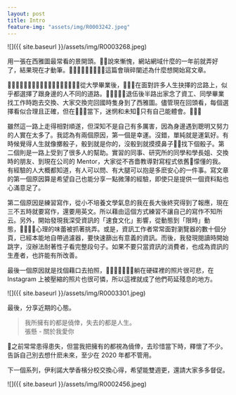 ```yaml
---
layout: post
title: Intro
feature-img: "assets/img/R0003242.jpeg"
---
```


![]({{ site.baseurl }}/assets/img/R0003268.jpeg)

用一張在西雅圖最常看的景開頭。說來慚愧，網站網域什麼的一年前就弄好了，結果現在才動筆。這篇會瑣碎闡述為什麼想開始寫文章。

從大學畢業後，在面對許多人生抉擇的岔路上，似乎都選擇了跟身邊的人不同的道路。退伍後半路出家念了資工、同學畢業找工作時跑去交換、大家交換完回國時隻身到了西雅圖。儘管現在回頭看，每個選擇看似合理且正確，但在當下，迷惘和未知只有自己能體會。

雖然這一路上走得相對順遂，但深知不是自己有多厲害，因為身邊遇到聰明又努力的人實在太多了。我認為有兩個原因，第一個是幸運。沒錯，單純就是運氣好。有時候覺得人生就像擲骰子，骰到就是你的，沒骰到就摸摸鼻子找下個骰子。第二個則是一路上受到了很多人的幫助。實習的同事、研究所的同學和學長姐、交換時的朋友、到現在公司的 Mentor，大家從不吝嗇教導對寫程式依舊懞懂的我。有經驗的人大概都知道，有人可以問、有大腿可以抱是多麽安心的一件事。寫文章的第一個原因算是希望自己也能分享一點微薄的經驗，即使只是提供一個資料點也心滿意足了。

第二個原因是練習寫作，從小不培養文學氣息的我在長大後終究得到了報應，現在三不五時就要寫作，還要用英文。所以藉由這個方式練習不讓自己的寫作不知所云。另外，開始發現我深受資訊的「速食文化」影響，從動態到「限時」動態，心理的味蕾被抓著挑弄。或是，資訊工作者常常面對瀏覽器的數十個分頁，已經本能地自帶過濾器，要快速篩出有意義的資訊。而後，我發現閱讀時開始跳字，沒辦法耐著性子看完整段句子。如果不要只當資訊的消費者，也成為資訊的生產者，也許能有所改善。

最後一個原因就是找個藉口去拍照，躺在硬碟裡的照片很可悲，在 Instagram 上被壓縮的照片也很可憐，所以這裡就成了他們苟延殘息的地方。

![]({{ site.baseurl }}/assets/img/R0003301.jpeg)

最後，分享近期的心態。

> 我所擁有的都是僥倖，失去的都是人生。  
> 張懸 - 關於我愛你

之前常常患得患失，但當我把擁有的都視為僥倖，去珍惜當下時，釋懷了不少。告訴自己別去想什麽未來，至少在 2020 年都不管用。

下一個系列，伊利諾大學香檳分校交換心得，希望能雙週更，還請大家多多督促。

![]({{ site.baseurl }}/assets/img/R0002456.jpeg)

